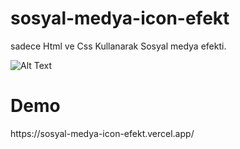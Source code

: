 # sosyal-medya-icon-efekt
sadece Html ve Css Kullanarak Sosyal medya efekti.

![Alt Text](https://media.giphy.com/media/7o7Wwm3dCNUklkZ0Hj/giphy.gif)

<h1>Demo</h1>
https://sosyal-medya-icon-efekt.vercel.app/


